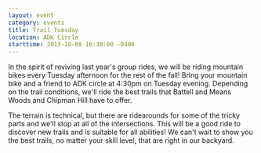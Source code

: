 ```yaml
---
layout: event
category: events
title: Trail Tuesday
location: ADK Circle
starttime: 2013-10-08 16:30:00 -0400
---
```


In the spirit of reviving last year's group rides, we will be riding mountain bikes every Tuesday afternoon for the rest of the fall! Bring your mountain bike and a friend to ADK circle at 4:30pm on Tuesday evening. Depending on the trail conditions, we'll ride the best trails that Battell and Means Woods and Chipman Hill have to offer.

The terrain is technical, but there are ridearounds for some of the tricky parts and we'll stop at all of the intersections. This will be a good ride to discover new trails and is suitable for all abilities! We can't wait to show you the best trails, no matter your skill level, that are right in our backyard.